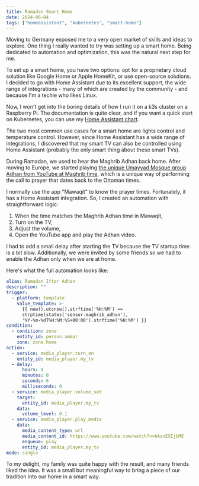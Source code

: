 ```yaml
---
title: Ramadan Smart Home
date: 2024-06-04
tags: ["homeassistant", "kubernetes", "smart-home"]
---
```


Moving to Germany exposed me to a very open market of skills and ideas to explore. One thing I really wanted to try was setting up a smart home. Being dedicated to automation and optimization, this was the natural next step for me.

To set up a smart home, you have two options: opt for a proprietary cloud solution like Google Home or Apple HomeKit, or use open-source solutions. I decided to go with Home Assistant due to its excellent support, the wide range of integrations  - many of which are created by the community -  and because I'm a techie who likes Linux.

Now, I won't get into the boring details of how I run it on a k3s cluster on a Raspberry Pi. The documentation is quite clear, and if you want a quick start on Kubernetes, you can use my [Home Assistant chart](https://github.com/ammarlakis/home-assistant-chart).

The two most common use cases for a smart home are lights control and temperature control. However, since Home Assistant has a wide range of integrations, I discovered that my smart TV can also be controlled using Home Assistant (probably the only smart thing about these smart TVs).

During Ramadan, we used to hear the Maghrib Adhan back home. After moving to Europe, we started playing [the unique Umayyad Mosque group Adhan from YouTube at Maghrib time](https://www.youtube.com/watch?v=bAsoEXIjbME), which is a unique way of performing the call to prayer that dates back to the Ottoman times.

I normally use the app "Mawaqit" to know the prayer times. Fortunately, it has a Home Assistant integration. So, I created an automation with straightforward logic:

1. When the time matches the Maghrib Adhan time in Mawaqit,
2. Turn on the TV,
3. Adjust the volume,
4. Open the YouTube app and play the Adhan video.

I had to add a small delay after starting the TV because the TV startup time is a bit slow. Additionally, we were invited by some friends so we had to enable the Adhan only when we are at home.

Here's what the full automation looks like:

```yaml
alias: Ramadan Iftar Adhan
description: ""
trigger:
  - platform: template
    value_template: >-
      {{ now().utcnow().strftime('%H:%M') ==
      strptime(states('sensor.maghrib_adhan'),
      '%Y-%m-%dT%H:%M:%S+00:00').strftime('%H:%M') }}
condition:
  - condition: zone
    entity_id: person.ammar
    zone: zone.home
action:
  - service: media_player.turn_on
    entity_id: media_player.my_tv
  - delay:
      hours: 0
      minutes: 0
      seconds: 6
      milliseconds: 0
  - service: media_player.volume_set
    target:
      entity_id: media_player.my_tv
    data:
      volume_level: 0.1
  - service: media_player.play_media
    data:
      media_content_type: url
      media_content_id: https://www.youtube.com/watch?v=bAsoEXIjbME
      enqueue: play
      entity_id: media_player.my_tv
mode: single
```

To my delight, my family was quite happy with the result, and many friends liked the idea. It was a small but meaningful way to bring a piece of our tradition into our home in a smart way.
